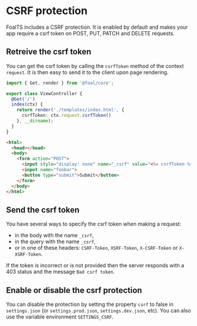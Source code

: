 # CSRF protection

FoalTS includes a CSRF protection. It is enabled by default and makes your app require a csrf token on POST, PUT, PATCH and DELETE requests.

## Retreive the csrf token

You can get the csrf token by calling the `csrfToken` method of the context `request`. It is then easy to send it to the client upon page rendering.

```typescript
import { Get, render } from '@foal/core';

export class ViewController {
  @Get('/')
  index(ctx) {
    return render('./templates/index.html', {
      csrfToken: ctx.request.csrfToken()
    }, __dirname);
  }
}
```

```html
<html>
  <head></head>
  <body>
    <form action="POST">
      <input style="display: none" name="_csrf" value="<%= csrfToken %>">
      <input name="foobar">
      <button type="submit">Submit</button>
    </form>
  </body>
</html>
```

## Send the csrf token

You have several ways to specify the csrf token when making a request:
- in the body with the name `_csrf`,
- in the query with the name `_csrf`,
- or in one of these headers: `CSRF-Token`, `XSRF-Token`, `X-CSRF-Token` or `X-XSRF-Token`.

If the token is incorrect or is not provided then the server responds with a 403 status and the message `Bad csrf token`.

## Enable or disable the csrf protection

You can disable the protection by setting the property `csrf` to false in `settings.json` (or `settings.prod.json`, `settings.dev.json`, etc). You can also use the variable environment `SETTINGS_CSRF`.
